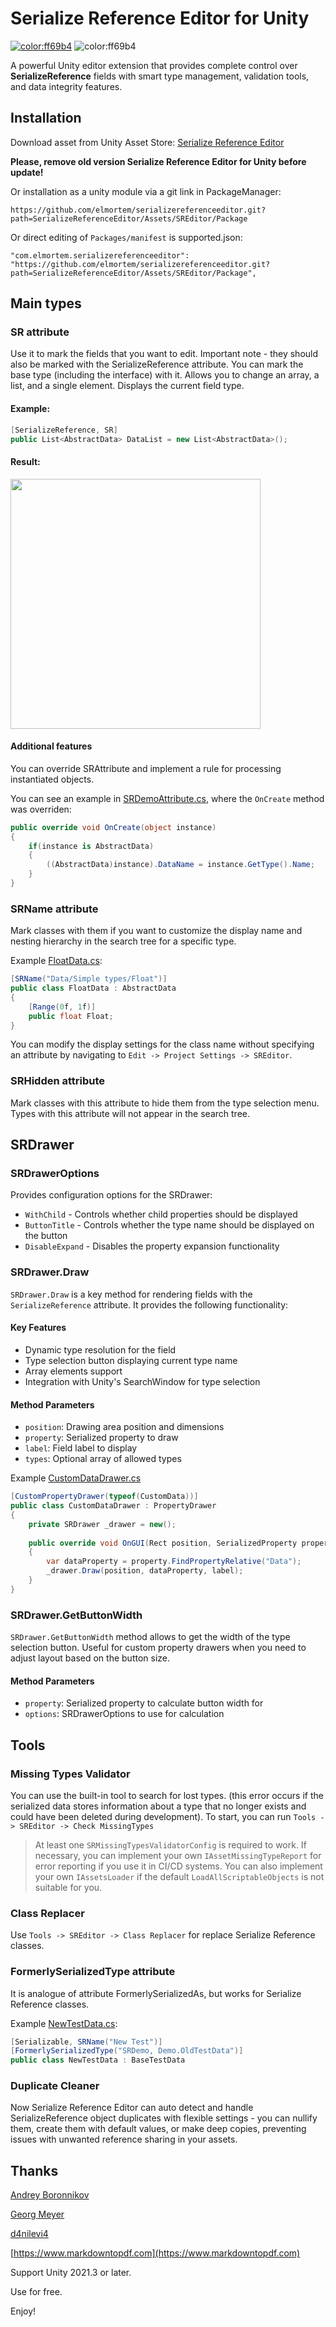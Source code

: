# Serialize Reference Editor for Unity

[![color:ff69b4](https://img.shields.io/badge/licence-Unlicense-blue)](https://unlicense.org)
![color:ff69b4](https://img.shields.io/badge/Unity-2019.3.x-red)

A powerful Unity editor extension that provides complete control over **SerializeReference** fields with smart type management, validation tools, and data integrity features.

## Installation

Download asset from Unity Asset Store:
[Serialize Reference Editor](https://assetstore.unity.com/packages/slug/297559)

**Please, remove old version Serialize Reference Editor for Unity before update!**

Or installation as a unity module via a git link in PackageManager:
```
https://github.com/elmortem/serializereferenceeditor.git?path=SerializeReferenceEditor/Assets/SREditor/Package
```

Or direct editing of `Packages/manifest` is supported.json:
```
"com.elmortem.serializereferenceeditor": "https://github.com/elmortem/serializereferenceeditor.git?path=SerializeReferenceEditor/Assets/SREditor/Package",
```

## Main types

### SR attribute

Use it to mark the fields that you want to edit. Important note - they should also be marked with the SerializeReference attribute. You can mark the base type (including the interface) with it.
Allows you to change an array, a list, and a single element. Displays the current field type.

#### Example:

```csharp
[SerializeReference, SR]
public List<AbstractData> DataList = new List<AbstractData>();
```
#### Result:

<img src="https://raw.githubusercontent.com/elmortem/serializereferenceeditor/refs/heads/master/Images/Demo.gif" width="400">

#### Additional features

You can override SRAttribute and implement a rule for processing instantiated objects.

You can see an example in [SRDemoAttribute.cs](https://github.com/elmortem/serializereferenceeditor/blob/master/SerializeReferenceEditor/Assets/SREditor/Samples/Demo/SRDemoAttribute.cs), where the `OnCreate` method was overriden:
```csharp
public override void OnCreate(object instance)
{
    if(instance is AbstractData)
    {
        ((AbstractData)instance).DataName = instance.GetType().Name;
    }
}
```

### SRName attribute

Mark classes with them if you want to customize the display name and nesting hierarchy in the search tree for a specific type.

Example [FloatData.cs](https://github.com/elmortem/serializereferenceeditor/blob/master/SerializeReferenceEditor/Assets/SREditor/Samples/Demo/Datas/FloatData.cs):
```csharp
[SRName("Data/Simple types/Float")]  
public class FloatData : AbstractData
{
    [Range(0f, 1f)]
    public float Float;
}
```

You can modify the display settings for the class name without specifying an attribute by navigating to `Edit -> Project Settings -> SREditor`.

### SRHidden attribute

Mark classes with this attribute to hide them from the type selection menu. Types with this attribute will not appear in the search tree.

## SRDrawer

### SRDrawerOptions

Provides configuration options for the SRDrawer:
- `WithChild` - Controls whether child properties should be displayed
- `ButtonTitle` - Controls whether the type name should be displayed on the button
- `DisableExpand` - Disables the property expansion functionality

### SRDrawer.Draw

`SRDrawer.Draw` is a key method for rendering fields with the `SerializeReference` attribute. It provides the following functionality:

#### Key Features
- Dynamic type resolution for the field
- Type selection button displaying current type name
- Array elements support
- Integration with Unity's SearchWindow for type selection

#### Method Parameters
- `position`: Drawing area position and dimensions
- `property`: Serialized property to draw
- `label`: Field label to display
- `types`: Optional array of allowed types

Example [CustomDataDrawer.cs](https://github.com/elmortem/serializereferenceeditor/blob/master/SerializeReferenceEditor/Assets/SREditor/Samples/Demo/Editor/CustomDataDrawer.cs)
```csharp
[CustomPropertyDrawer(typeof(CustomData))]
public class CustomDataDrawer : PropertyDrawer
{
    private SRDrawer _drawer = new();
    
    public override void OnGUI(Rect position, SerializedProperty property, GUIContent label)
    {
        var dataProperty = property.FindPropertyRelative("Data");
        _drawer.Draw(position, dataProperty, label);
    }
}
```

### SRDrawer.GetButtonWidth

`SRDrawer.GetButtonWidth` method allows to get the width of the type selection button. Useful for custom property drawers when you need to adjust layout based on the button size.

#### Method Parameters
- `property`: Serialized property to calculate button width for
- `options`: SRDrawerOptions to use for calculation

## Tools

### Missing Types Validator

You can use the built-in tool to search for lost types.
(this error occurs if the serialized data stores information about a type that no longer exists and could have been deleted during development). To start, you can run
`Tools -> SREditor -> Check MissingTypes`

> At least one `SRMissingTypesValidatorConfig` is required to work.
If necessary, you can implement your own `IAssetMissingTypeReport` for error
reporting if you use it in CI/CD systems.
You can also implement your own `IAssetsLoader` if the default `LoadAllScriptableObjects` is not suitable for you.

### Class Replacer

Use `Tools -> SREditor -> Class Replacer` for replace Serialize Reference classes.

### FormerlySerializedType attribute

It is analogue of attribute FormerlySerializedAs, but works for Serialize Reference classes.

Example [NewTestData.cs](https://github.com/elmortem/serializereferenceeditor/blob/master/SerializeReferenceEditor/Assets/SREditor/Samples/Demo/NewTests/NewTestData.cs):
```csharp
[Serializable, SRName("New Test")]
[FormerlySerializedType("SRDemo, Demo.OldTestData")]
public class NewTestData : BaseTestData
```

### Duplicate Cleaner

Now Serialize Reference Editor can auto detect and handle SerializeReference object duplicates with flexible settings - you can nullify them, create them with default values, or make deep copies, preventing issues with unwanted reference sharing in your assets.

## Thanks

[Andrey Boronnikov](https://github.com/Red-Cat-Fat)

[Georg Meyer](https://github.com/scho)

[d4nilevi4](https://github.com/d4nilevi4)

[https://www.markdowntopdf.com](https://www.markdowntopdf.com)



Support Unity 2021.3 or later.

Use for free.

Enjoy!
